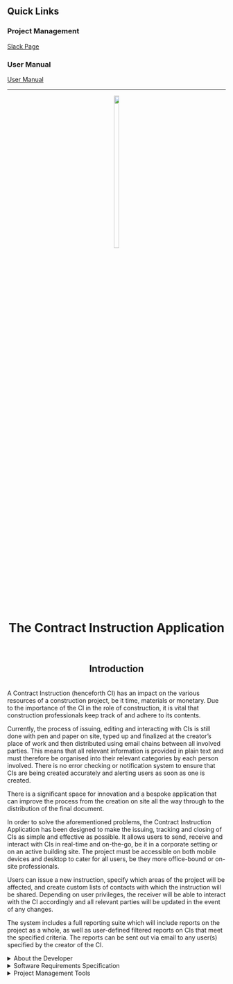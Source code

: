 ## Quick Links
### Project Management
  <a id="SlackURL" target="_blank" href="https://join.slack.com/t/contractinstr-w7z2139/shared_invite/zt-qbjgyzk4-H~7abajx7GNOWU6AVowRBw">Slack Page</a>
  <br>
### User Manual
 <a id="UserManual" target="_blank" href="https://github.com/KyleGaunt/ContractInstructionModule/blob/e9a0966cf19e6bae732bc52c16b1b17d860eced9/Documentation/UserManual_CI_Application.pdf">User Manual</a>
<hr>

<p align="center">
  <img width="15%" height="30%" src="https://user-images.githubusercontent.com/48382034/117657527-f399fd00-b199-11eb-94b9-9c1735818ef1.png">
  <h1 align="center">The Contract Instruction Application</h1>
</p>
<br>

<p align="center">
  <h2 align="center">Introduction</h2>
</p>
<br>
A Contract Instruction (henceforth CI) has an impact on the various resources of a construction project, be it time, materials or monetary. Due to the importance of the CI in the role of construction, it is vital that construction professionals keep track of and adhere to its contents.

Currently, the process of issuing, editing and interacting with CIs is still done with pen and paper on site, typed up and finalized at the creator’s place of work and then distributed using email chains between all involved parties. This means that all relevant information is provided in plain text and must therefore be organised into their relevant categories by each person involved. There is no error checking or notification system to ensure that CIs are being created accurately and alerting users as soon as one is created. 

There is a significant space for innovation and a bespoke application that can improve the process from the creation on site all the way through to the distribution of the final document.

In order to solve the aforementioned problems, the Contract Instruction Application has been designed to make the issuing, tracking and closing of CIs as simple and effective as possible. It allows users to send, receive and interact with CIs in real-time and on-the-go, be it in a corporate setting or on an active building site. The project must be accessible on both mobile devices and desktop to cater for all users, be they more office-bound or on-site professionals.

Users can issue a new instruction, specify which areas of the project will be affected, and create custom lists of contacts with which the instruction will be shared. Depending on user privileges, the receiver will be able to interact with the CI accordingly and all relevant parties will be updated in the event of any changes.

The system includes a full reporting suite which will include reports on the project as a whole, as well as user-defined filtered reports on CIs that meet the specified criteria. The reports can be sent out via email to any user(s) specified by the creator of the CI.

<details>
<summary>About the Developer</summary>
  <p align="center">
    <img width="15%" height="25%" src="https://user-images.githubusercontent.com/48382034/117629437-757a2e00-b17a-11eb-8ea0-b3969cfbb1c4.jpg">
  </p>
  <br>
  
  Name: _Kyle Gaunt_
  <br>
  Degree: _Bachelor of Science Information Technology in Information and Knowledge Systems_
  <br>
  
  Skills:
  * _Software development_
  * _Problem solving_
  * _Client interaction_
  * _Gaming_

  Interests:
  * _Software engineering_
  * _Developing applications and algorithms to solve problems_
  * _Cryptocurrency_
  * _Travel_
  <br>
  <a id="raw-url" href="https://www.linkedin.com/in/kvgaunt">Check out my LinkedIn profile</a>
</details>

<details>
<summary>Software Requirements Specification</summary>
  <br>
  <a href="ContractInstructionSRS_V1.0.pdf" target="_blank">View SRS as PDF</a>
  <br>
  
  <a id="LinkedInURL" href="https://raw.githubusercontent.com/kylegaunt/ContractInstructionModule/master/ContractInstructionSRS_V1.0.pdf" target="_blank">Download SRS as PDF</a>
</details>

<details>
<summary>Project Management Tools</summary>
  <a id="TrelloURL" target="_blank" href="https://trello.com/b/WOpeWQzv/todo">Trello Board</a>
  <br>
  <a id="SlackURL" target="_blank" href="https://app.slack.com/client/T021UHC43C4/C021NCP1SRG">Slack Page</a>
</details>
